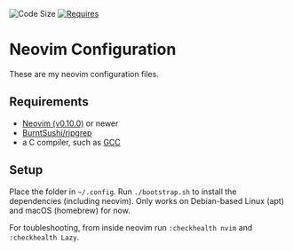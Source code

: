 ![Code Size](https://img.shields.io/github/languages/code-size/ariel-lindemann/nvim) [![Requires](https://img.shields.io/badge/requires-nvim%200.10%2B-9cf?logo=neovim)](https://neovim.io//)

# Neovim Configuration

These are my neovim configuration files.

## Requirements

+  [Neovim (v0.10.0)](https://github.com/neovim/neovim/releases/tag/v0.10.0) or newer
+  [BurntSushi/ripgrep](https://github.com/BurntSushi/ripgrep)
+  a C compiler, such as [GCC](https://gcc.gnu.org/)

## Setup

Place the folder in `~/.config`. 
Run `./bootstrap.sh` to install the dependencies (including neovim). Only works on Debian-based Linux (apt) and macOS (homebrew) for now.

For toubleshooting, from inside neovim run `:checkhealth nvim` and `:checkhealth Lazy`.
